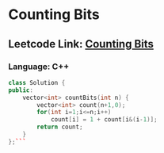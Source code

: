 # Counting Bits

## Leetcode Link: [Counting Bits](https://leetcode.com/problems/counting-bits/)
### Language: C++

```cpp
class Solution {
public:
    vector<int> countBits(int n) {
        vector<int> count(n+1,0);
        for(int i=1;i<=n;i++)
            count[i] = 1 + count[i&(i-1)];
        return count;
    }
};```



